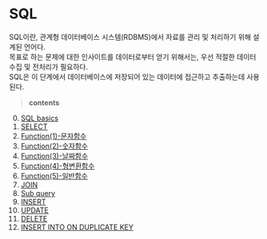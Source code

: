 # SQL

SQL이란, 관계형 데이터베이스 시스템(RDBMS)에서 자료를 관리 및 처리하기 위해 설계된 언어다.  
목표로 하는 문제에 대한 인사이트를 데이터로부터 얻기 위해서는, 우선 적절한 데이터 수집 및 전처리가 필요하다.  
SQL은 이 단계에서 데이터베이스에 저장되어 있는 데이터에 접근하고 추출하는데 사용된다.

> **contents**

  0. [SQL basics](docs/basics.md)
  1. [SELECT](docs/select.md)
  2. [Function(1)-문자함수](docs/function-1.md)
  3. [Function(2)-숫자함수](docs/function-2.md)
  4. [Function(3)-날짜함수](docs/function-3.md)
  5. [Function(4)-형변환함수](docs/function-4.md)
  6. [Function(5)-일반함수](docs/function-5.md)
  7. [JOIN](docs/join.md)
  8. [Sub query](docs/subquery.md)
  9. [INSERT](docs/insert.md)
  10. [UPDATE](docs/update.md)
  11. [DELETE](docs/delete.md)
  12. [INSERT INTO ON DUPLICATE KEY](docs/insert_into_on_duplicate_key.md)
